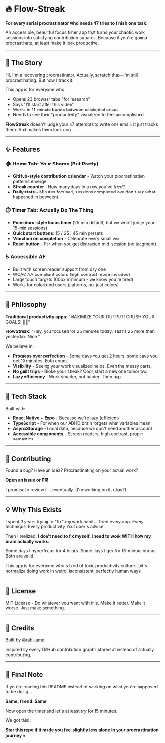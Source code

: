 # 🔥 Flow-Streak

**For every serial procrastinator who needs 47 tries to finish one task.**

An accessible, beautiful focus timer app that turns your chaotic work sessions into satisfying contribution squares. Because if you're gonna procrastinate, at least make it look productive.

---

## 📖 The Story

Hi, I'm a recovering procrastinator. Actually, scratch that—I'm still procrastinating. But now I track it.

This app is for everyone who:
- Opens 23 browser tabs "for research"
- Says "I'll start after this video"
- Works in 11-minute bursts between existential crises
- Needs to see their "productivity" visualized to feel accomplished

**FlowStreak** doesn't judge your 47 attempts to write one email. It just tracks them. And makes them look cool.

---

## ✨ Features

### 🏠 **Home Tab: Your Shame (But Pretty)**
- **GitHub-style contribution calendar** - Watch your procrastination patterns emerge
- **Streak counter** - How many days in a row you've *tried*?
- **Daily stats** - Minutes focused, sessions completed (we don't ask what happened in between)

### ⏱️ **Timer Tab: Actually Do The Thing**
- **Pomodoro-style focus timer** (25 min default, but we won't judge your 15-min sessions)
- **Quick start buttons**: 15 / 25 / 45 min presets
- **Vibration on completion** - Celebrate every small win
- **Reset button** - For when you get distracted mid-session (no judgment)

### ♿ **Accessible AF**
- Built with screen reader support from day one
- WCAG AA compliant colors (high contrast mode included)
- Large touch targets (60px minimum - we know you're tired)
- Works for colorblind users (patterns, not just colors)

---

## 🎯 Philosophy

**Traditional productivity apps**: "MAXIMIZE YOUR OUTPUT! CRUSH YOUR GOALS! 🚀💪"

**FlowStreak**: "Hey, you focused for 25 minutes today. That's 25 more than yesterday. Nice."

We believe in:
- **Progress over perfection** - Some days you get 2 hours, some days you get 10 minutes. Both count.
- **Visibility** - Seeing your work visualized helps. Even the messy parts.
- **No guilt trips** - Broke your streak? Cool, start a new one tomorrow.
- **Lazy efficiency** - Work smarter, not harder. Then nap.

---

## 🚀 Tech Stack

Built with:
- **React Native + Expo** - Because we're lazy (efficient)
- **TypeScript** - For when our ADHD brain forgets what variables mean
- **AsyncStorage** - Local data, because we don't need another account
- **Accessible components** - Screen readers, high contrast, proper semantics

---

## 🤝 Contributing

Found a bug? Have an idea? Procrastinating on your actual work?

**Open an issue or PR!** 

I promise to review it... eventually. (I'm working on it, okay?)

---

## 💡 Why This Exists

I spent 3 years trying to "fix" my work habits. Tried every app. Every technique. Every productivity YouTuber's advice.

Then I realized: **I don't need to fix myself. I need to work WITH how my brain actually works.**

Some days I hyperfocus for 4 hours. Some days I get 3 x 15-minute bursts. Both are valid.

This app is for everyone who's tired of toxic productivity culture. Let's normalize doing work in weird, inconsistent, perfectly human ways.

---

## 📄 License

MIT License - Do whatever you want with this. Make it better. Make it worse. Just make something.

---

## 🙏 Credits

Built by [@rahi-amd](https://github.com/rahi-amd)

Inspired by every GitHub contribution graph I stared at instead of actually contributing.

---

## 💬 Final Note

If you're reading this README instead of working on what you're supposed to be doing...

**Same, friend. Same.**

Now open the timer and let's at least *try* for 15 minutes. 

We got this!!


**Star this repo if it made you feel slightly less alone in your procrastination journey ⭐**